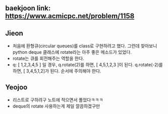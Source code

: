 baekjoon link: https://www.acmicpc.net/problem/1158
---  

## Jieon
- 처음에 환형큐(circular queues)를 class로 구현하려고 했다. 그런데 찾아보니 python deque 클래스에 rotate라는 아주 좋은 메소드가 있었다.
- rotate는 큐를 회전해주는 역할을 한다. 
- q: [ 1,2,3,4,5 ] 일 경우, q.rotate(2)를 하면, [ 4,5,1,2,3 ]이 된다. q.rotate(-2)를 하면, [ 3,4,5,1,2]가 된다. 순서에 주의해야 한다.
 
## Yeojoo
- 리스트로 구하려구 노트에 적으면서 풀었다ㅋㅋㅋ
- deque의 rotate 사용하는게 제일 깔끔하겠구만

